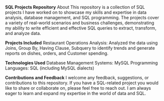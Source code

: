 **SQL Projects Repository**
About
This repository is a collection of SQL projects I have worked on to showcase my skills and expertise in data analysis, database management, and SQL programming. The projects cover a variety of real-world scenarios and business challenges, demonstrating my ability to write efficient and effective SQL queries to extract, transform, and analyze data.

**Projects Included**
Restaurant Operations Analysis: Analyzed the data using Joins, Group By, Having Clause, Subquery to identify trends and generate reports on dishes, orders, and Customer spending.

**Technologies Used**
Database Management Systems: MySQL
Programming Languages: SQL (including MySQL dialects)

**Contributions and Feedback**
I welcome any feedback, suggestions, or contributions to this repository. If you have a SQL-related project you would like to share or collaborate on, please feel free to reach out. I am always eager to learn and expand my expertise in the world of data and SQL.
